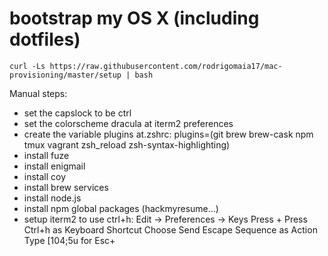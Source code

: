 # bootstrap my OS X (including dotfiles) 
```
curl -Ls https://raw.githubusercontent.com/rodrigomaia17/mac-provisioning/master/setup | bash

```

Manual steps:
  - set the capslock to be ctrl
  - set the colorscheme dracula at iterm2 preferences
  - create the variable plugins at.zshrc: plugins=(git brew brew-cask npm tmux vagrant zsh_reload zsh-syntax-highlighting)
  - install fuze
  - install enigmail
  - install coy
  - install brew services
  - install node.js
  - install npm global packages (hackmyresume...)
  - setup iterm2 to use ctrl+h: 
      Edit -> Preferences -> Keys
      Press +
      Press Ctrl+h as Keyboard Shortcut
      Choose Send Escape Sequence as Action
      Type [104;5u for Esc+
